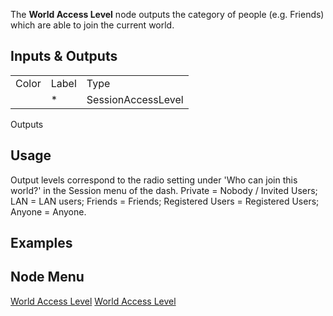<languages></languages> <translate> The **World Access Level** node
outputs the category of people (e.g. Friends) which are able to join the
current world.

## Inputs & Outputs

|       |       |                    |
|-------|-------|--------------------|
| Color | Label | Type               |
|       | \*    | SessionAccessLevel |

Outputs

## Usage

Output levels correspond to the radio setting under 'Who can join this
world?' in the Session menu of the dash. Private = Nobody / Invited
Users; LAN = LAN users; Friends = Friends; Registered Users = Registered
Users; Anyone = Anyone.

## Examples

## Node Menu

</translate>

[World Access Level](Category:Protoflux{{#translation:}} "wikilink")
[World Access
Level](Category:Protoflux:World{{#translation:}} "wikilink")